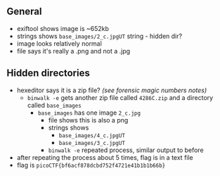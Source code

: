 ## General
- exiftool shows image is ~652kb
- strings shows `base_images/2_c.jpgUT` string - hidden dir?
- image looks relatively normal
- file says it's really a .png and not a .jpg

## Hidden directories
- hexeditor says it is a zip file? *(see forensic magic numbers notes)*
	- `binwalk -e` gets another zip file called `4286C.zip` and a directory called `base_images`
		- `base_images` has one image `2_c.jpg`
			- file shows this is also a png
			- strings shows
				- `base_images/4_c.jpgUT`
				- `base_images/3_c.jpgUT`
			- `binwalk -e` repeated process, similar output to before
- after repeating the process about 5 times, flag is in a text file
- flag is `picoCTF{bf6acf878dcbd752f4721e41b1b1b66b}`